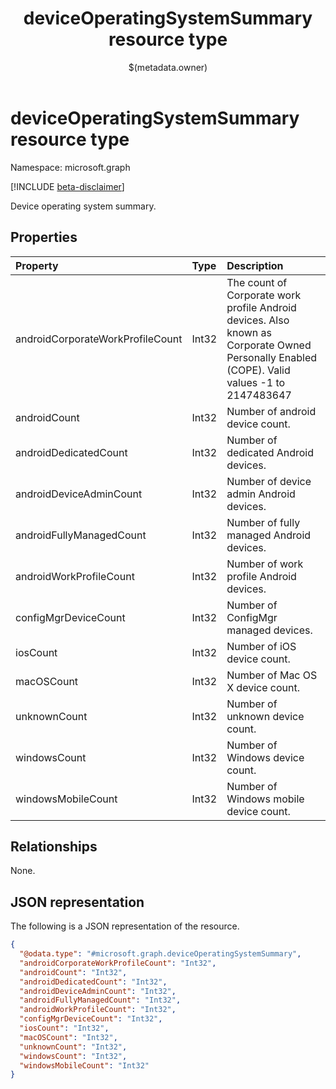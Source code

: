 ﻿---
title: "deviceOperatingSystemSummary resource type"
description: "Device operating system summary."
localization_priority: Normal
author: "$(metadata.owner)"
ms.prod: ""
doc_type: "resourcePageType"
---

# deviceOperatingSystemSummary resource type

Namespace: microsoft.graph

[!INCLUDE [beta-disclaimer](../../includes/beta-disclaimer.md)]

Device operating system summary.

## Properties

| Property                         | Type  | Description                                                                                                                                 |
| :------------------------------- | :---- | :------------------------------------------------------------------------------------------------------------------------------------------ |
| androidCorporateWorkProfileCount | Int32 | The count of Corporate work profile Android devices. Also known as Corporate Owned Personally Enabled (COPE). Valid values -1 to 2147483647 |
| androidCount                     | Int32 | Number of android device count.                                                                                                             |
| androidDedicatedCount            | Int32 | Number of dedicated Android devices.                                                                                                        |
| androidDeviceAdminCount          | Int32 | Number of device admin Android devices.                                                                                                     |
| androidFullyManagedCount         | Int32 | Number of fully managed Android devices.                                                                                                    |
| androidWorkProfileCount          | Int32 | Number of work profile Android devices.                                                                                                     |
| configMgrDeviceCount             | Int32 | Number of ConfigMgr managed devices.                                                                                                        |
| iosCount                         | Int32 | Number of iOS device count.                                                                                                                 |
| macOSCount                       | Int32 | Number of Mac OS X device count.                                                                                                            |
| unknownCount                     | Int32 | Number of unknown device count.                                                                                                             |
| windowsCount                     | Int32 | Number of Windows device count.                                                                                                             |
| windowsMobileCount               | Int32 | Number of Windows mobile device count.                                                                                                      |

## Relationships

None.

## JSON representation

The following is a JSON representation of the resource.

<!-- {
  "blockType": "resource",
  "@odata.type": "microsoft.graph.deviceOperatingSystemSummary",
}
-->

```json
{
  "@odata.type": "#microsoft.graph.deviceOperatingSystemSummary",
  "androidCorporateWorkProfileCount": "Int32",
  "androidCount": "Int32",
  "androidDedicatedCount": "Int32",
  "androidDeviceAdminCount": "Int32",
  "androidFullyManagedCount": "Int32",
  "androidWorkProfileCount": "Int32",
  "configMgrDeviceCount": "Int32",
  "iosCount": "Int32",
  "macOSCount": "Int32",
  "unknownCount": "Int32",
  "windowsCount": "Int32",
  "windowsMobileCount": "Int32"
}
```